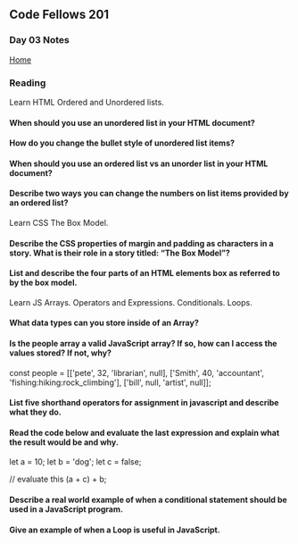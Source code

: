 ## Code Fellows 201

### Day 03 Notes

[Home](README.md)

### Reading
Learn HTML
Ordered and Unordered lists.

#### When should you use an unordered list in your HTML document?

#### How do you change the bullet style of unordered list items?

#### When should you use an ordered list vs an unorder list in your HTML document?

#### Describe two ways you can change the numbers on list items provided by an ordered list?

Learn CSS
The Box Model.

#### Describe the CSS properties of margin and padding as characters in a story. What is their role in a story titled: “The Box Model”?

#### List and describe the four parts of an HTML elements box as referred to by the box model.

Learn JS
Arrays. Operators and Expressions. Conditionals. Loops.

#### What data types can you store inside of an Array?

#### Is the people array a valid JavaScript array? If so, how can I access the values stored? If not, why?

 const people = [['pete', 32, 'librarian', null], ['Smith', 40, 'accountant', 'fishing:hiking:rock_climbing'], ['bill', null, 'artist', null]];

#### List five shorthand operators for assignment in javascript and describe what they do.

#### Read the code below and evaluate the last expression and explain what the result would be and why.

 let a = 10;
 let b = 'dog';
 let c = false;

 // evaluate this
 (a + c) + b;

#### Describe a real world example of when a conditional statement should be used in a JavaScript program.

#### Give an example of when a Loop is useful in JavaScript.
